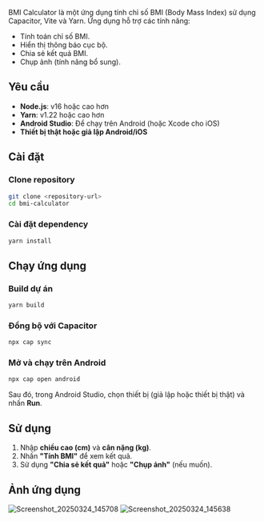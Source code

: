 BMI Calculator là một ứng dụng tính chỉ số BMI (Body Mass Index) sử dụng Capacitor, Vite và Yarn. Ứng dụng hỗ trợ các tính năng:

- Tính toán chỉ số BMI.
- Hiển thị thông báo cục bộ.
- Chia sẻ kết quả BMI.
- Chụp ảnh (tính năng bổ sung).

## Yêu cầu

- **Node.js**: v16 hoặc cao hơn
- **Yarn**: v1.22 hoặc cao hơn
- **Android Studio**: Để chạy trên Android (hoặc Xcode cho iOS)
- **Thiết bị thật hoặc giả lập Android/iOS**

## Cài đặt

### Clone repository

```bash
git clone <repository-url>
cd bmi-calculator
```

### Cài đặt dependency

```bash
yarn install
```

## Chạy ứng dụng

### Build dự án

```bash
yarn build
```

### Đồng bộ với Capacitor

```bash
npx cap sync
```

### Mở và chạy trên Android

```bash
npx cap open android
```

Sau đó, trong Android Studio, chọn thiết bị (giả lập hoặc thiết bị thật) và nhấn **Run**.

## Sử dụng

1. Nhập **chiều cao (cm)** và **cân nặng (kg)**.
2. Nhấn **"Tính BMI"** để xem kết quả.
3. Sử dụng **"Chia sẻ kết quả"** hoặc **"Chụp ảnh"** (nếu muốn).

## Ảnh ứng dụng

![Screenshot_20250324_145708](https://github.com/user-attachments/assets/8e859853-97b5-4577-8551-473da09547f5)
![Screenshot_20250324_145638](https://github.com/user-attachments/assets/ac2b5029-ed08-4ad2-94fe-ea30d1d154ac)

